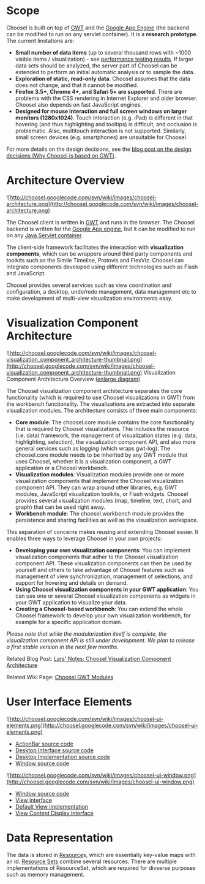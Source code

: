 # Scope #

Choosel is built on top of [GWT](http://code.google.com/webtoolkit/) and the [Google App Engine](http://code.google.com/appengine/) (the backend can be modified to run on any servlet container). It is a **research prototype**. The current limitations are:

  * **Small number of data items** (up to several thousand rows with ~1000 visible items / visualization) - see [performance testing results](http://code.google.com/p/choosel/wiki/Performance). If larger data sets should be analyzed, the server part of Choosel can be extended to perform an initial automatic analysis or to sample the data.
  * **Exploration of static, read-only data**. Choosel assumes that the data does not change, and that it cannot be modified.
  * **Firefox 3.5+, Chrome 4+, and Safari 5+ are supported**. There are problems with the CSS rendering in Internet Explorer and older browser. Choosel also depends on fast JavaScript engines.
  * **Designed for mouse interaction and full screen windows on larger monitors (1280x1024)**. Touch interaction (e.g. iPad) is different in that hovering (and thus highlighting and tooltips) is difficult, and occlusion is problematic. Also, multitouch interaction is not supported. Similarly, small screen devices (e.g. smartphones) are unsuitable for Choosel.

For more details on the design decisions, see the [blog post on the design decisions (Why Choosel is based on GWT)](http://lgrammel.blogspot.com/2010/09/why-choosel-is-based-on-gwt.html).

# Architecture Overview #

![http://choosel.googlecode.com/svn/wiki/images/choosel-architecture.png](http://choosel.googlecode.com/svn/wiki/images/choosel-architecture.png)

The Choosel client is written in [GWT](http://code.google.com/webtoolkit/) and runs in the browser. The Choosel backend is written for the [Google App engine](http://code.google.com/appengine/), but it can be modified to run on any [Java Servlet container](http://www.oracle.com/technetwork/java/index-jsp-135475.html).

The client-side framework facilitates the interaction with **visualization components**, which can be wrappers around third party components and toolkits such as the Simile Timeline, Protovis and FlexViz. Choosel can integrate components developed using different technologies such as Flash and JavaScript.

Choosel provides several services such as view coordination and configuration, a desktop, undo/redo management, data management etc to make development of multi-view visualization environments easy.

# Visualization Component Architecture #

![http://choosel.googlecode.com/svn/wiki/images/choosel-visualization_component_architecture-thumbnail.png](http://choosel.googlecode.com/svn/wiki/images/choosel-visualization_component_architecture-thumbnail.png)
Visualization Component Architecture Overview ([enlarge diagram](VisualizationComponentArchitectureDiagram.md))

The Choosel visualization component architecture separates the core functionality (which is required to use Choosel visualizations in GWT) from the workbench functionality. The visualizations are extracted into separate visualization modules. The architecture consists of three main components:

  * **Core module**: The choosel.core module contains the core functionality that is required by Choosel visualizations. This includes the resource (i.e. data) framework, the management of visualization states (e.g. data, highlighting, selection), the visualization component API, and also more general services such as logging (which wraps gwt-log). The choosel.core module needs to be inherited by any GWT module that uses Choosel, whether it is a visualization component, a GWT application or a Choosel workbench.
  * **Visualization modules**: Visualization modules provide one or more visualization components that implement the Choosel visualization component API. They can wrap around other libraries, e.g. GWT modules, JavaScript visualization toolkits, or Flash widgets. Choosel provides several visualization modules (map, timeline, text, chart, and graph) that can be used right away.
  * **Workbench module**: The choosel.workbench module provides the persistence and sharing facilities as well as the visualization workspace.

This separation of concerns makes reusing and extending Choosel easier. It enables three ways to leverage Choosel in your own projects:

  * **Developing your own visualization components**: You can implement visualization components that adher to the Choosel visualization component API. These visualization components can then be used by yourself and others to take advantage of Choosel features such as management of view synchronization, management of selections, and support for hovering and details on demand.
  * **Using Choosel visualization components in your GWT application**: You can use one or several Choosel visualization components as widgets in your GWT application to visualize your data.
  * **Creating a Choosel-based workbench**: You can extend the whole Choosel framework to develop your own visualization workbench, for example for a specific application domain.

_Please note that while the modularization itself is complete, the visualization component API is still under development. We plan to release a first stable version in the next few months._

Related Blog Post: [Lars' Notes: Choosel Visualization Component Architecture](http://lgrammel.blogspot.com/2011/02/choosel-visualization-component.html)

Related Wiki Page: [Choosel GWT Modules](Modules.md)

# User Interface Elements #

![http://choosel.googlecode.com/svn/wiki/images/choosel-ui-elements.png](http://choosel.googlecode.com/svn/wiki/images/choosel-ui-elements.png)

  * [ActionBar source code](http://code.google.com/p/choosel/source/browse/trunk/org.thechiselgroup.choosel.core/src/org/thechiselgroup/choosel/core/client/ui/ActionBar.java)
  * [Desktop Interface source code](http://code.google.com/p/choosel/source/browse/trunk/org.thechiselgroup.choosel.core/src/org/thechiselgroup/choosel/core/client/windows/Desktop.java)
  * [Desktop Implementation source code](http://code.google.com/p/choosel/source/browse/trunk/org.thechiselgroup.choosel.core/src/org/thechiselgroup/choosel/core/client/windows/DefaultDesktop.java)
  * [Window source code](http://code.google.com/p/choosel/source/browse/trunk/org.thechiselgroup.choosel.core/src/org/thechiselgroup/choosel/core/client/windows/WindowPanel.java)

![http://choosel.googlecode.com/svn/wiki/images/choosel-ui-window.png](http://choosel.googlecode.com/svn/wiki/images/choosel-ui-window.png)

  * [Window source code](http://code.google.com/p/choosel/source/browse/trunk/org.thechiselgroup.choosel.core/src/org/thechiselgroup/choosel/core/client/windows/WindowPanel.java)
  * [View interface](http://code.google.com/p/choosel/source/browse/trunk/org.thechiselgroup.choosel.core/src/org/thechiselgroup/choosel/core/client/views/View.java)
  * [Default View implementation](http://code.google.com/p/choosel/source/browse/trunk/org.thechiselgroup.choosel.core/src/org/thechiselgroup/choosel/core/client/views/DefaultView.java)
  * [View Content Display interface](http://code.google.com/p/choosel/source/browse/trunk/org.thechiselgroup.choosel.core/src/org/thechiselgroup/choosel/core/client/views/ViewContentDisplay.java)

# Data Representation #

The data is stored in [Resource](http://code.google.com/p/choosel/source/browse/trunk/org.thechiselgroup.choosel.core/src/org/thechiselgroup/choosel/core/client/resources/Resource.java)s, which are essentially key-value maps with an id. [Resource Sets](http://code.google.com/p/choosel/source/browse/trunk/org.thechiselgroup.choosel.core/src/org/thechiselgroup/choosel/core/client/resources/ResourceSet.java) combine several resources. There are multiple implementations of ResourceSet, which are required for divserse purposes such as memory management.